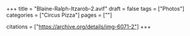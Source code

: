 +++
title = "Blaine-Ralph-Itzarob-2.avif"
draft = false
tags = ["Photos"]
categories = ["Circus Pizza"]
pages = [""]

citations = ["https://archive.org/details/img-6071-2"]
+++
